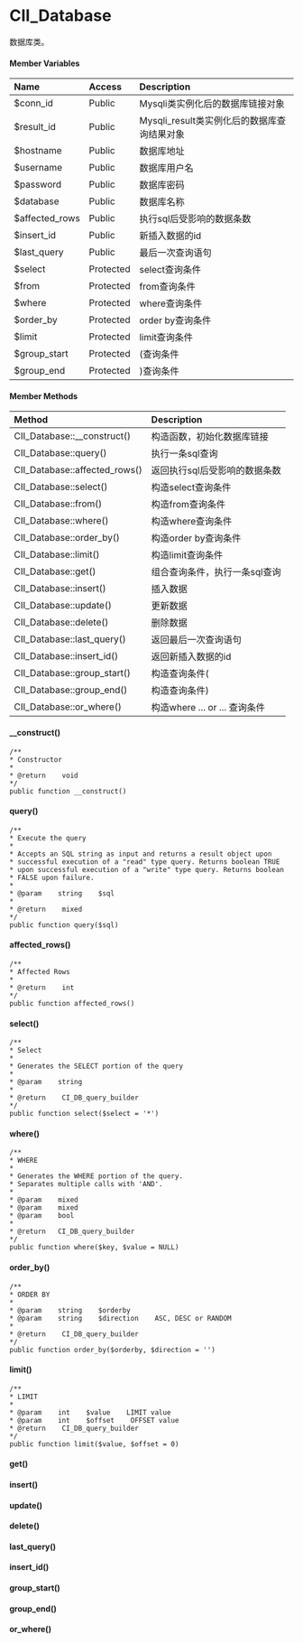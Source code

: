 # CII\_Database

数据库类。

#### Member Variables

| Name | Access | Description |
| :--- | :--- | :--- |
| $conn\_id | Public | Mysqli类实例化后的数据库链接对象 |
| $result\_id | Public | Mysqli\_result类实例化后的数据库查询结果对象 |
| $hostname | Public | 数据库地址 |
| $username | Public | 数据库用户名 |
| $password | Public | 数据库密码 |
| $database | Public | 数据库名称 |
| $affected\_rows | Public | 执行sql后受影响的数据条数 |
| $insert\_id | Public | 新插入数据的id |
| $last\_query | Public | 最后一次查询语句 |
| $select | Protected | select查询条件 |
| $from | Protected | from查询条件 |
| $where | Protected | where查询条件 |
| $order\_by | Protected | order by查询条件 |
| $limit | Protected | limit查询条件 |
| $group\_start | Protected | \(查询条件 |
| $group\_end | Protected | \)查询条件 |

#### Member Methods

| Method | Description |
| :--- | :--- |
| CII\_Database::\_\_construct\(\) | 构造函数，初始化数据库链接 |
| CII\_Database::query\(\) | 执行一条sql查询 |
| CII\_Database::affected\_rows\(\) | 返回执行sql后受影响的数据条数 |
| CII\_Database::select\(\) | 构造select查询条件 |
| CII\_Database::from\(\) | 构造from查询条件 |
| CII\_Database::where\(\) | 构造where查询条件 |
| CII\_Database::order\_by\(\) | 构造order by查询条件 |
| CII\_Database::limit\(\) | 构造limit查询条件 |
| CII\_Database::get\(\) | 组合查询条件，执行一条sql查询 |
| CII\_Database::insert\(\) | 插入数据 |
| CII\_Database::update\(\) | 更新数据 |
| CII\_Database::delete\(\) | 删除数据 |
| CII\_Database::last\_query\(\) | 返回最后一次查询语句 |
| CII\_Database::insert\_id\(\) | 返回新插入数据的id |
| CII\_Database::group\_start\(\) | 构造查询条件\( |
| CII\_Database::group\_end\(\) | 构造查询条件\) |
| CII\_Database::or\_where\(\) | 构造where ... or ... 查询条件 |

#### \_\_construct\(\)

```
/**
* Constructor
*
* @return    void
*/
public function __construct()
```

#### query\(\)

```
/**
* Execute the query
*
* Accepts an SQL string as input and returns a result object upon
* successful execution of a "read" type query. Returns boolean TRUE
* upon successful execution of a "write" type query. Returns boolean
* FALSE upon failure.
*
* @param    string    $sql
*
* @return    mixed
*/
public function query($sql)
```

#### affected\_rows\(\)

```
/**
* Affected Rows
*
* @return    int
*/
public function affected_rows()
```

#### select\(\)

```
/**
* Select
*
* Generates the SELECT portion of the query
*
* @param    string
* 
* @return    CI_DB_query_builder
*/
public function select($select = '*')
```

#### where\(\)

```
/**
* WHERE
*
* Generates the WHERE portion of the query.
* Separates multiple calls with 'AND'.
*
* @param    mixed
* @param    mixed
* @param    bool
*
* @return   CI_DB_query_builder
*/
public function where($key, $value = NULL)
```

#### order\_by\(\)

```
/**
* ORDER BY
*
* @param    string    $orderby
* @param    string    $direction    ASC, DESC or RANDOM
*
* @return    CI_DB_query_builder
*/
public function order_by($orderby, $direction = '')
```

#### limit\(\)

```
/**
* LIMIT
*
* @param    int    $value    LIMIT value
* @param    int    $offset    OFFSET value
* @return    CI_DB_query_builder
*/
public function limit($value, $offset = 0)
```

#### get\(\)

#### insert\(\)

#### update\(\)

#### delete\(\)

#### last\_query\(\)

#### insert\_id\(\)

#### group\_start\(\)

#### group\_end\(\)

#### or\_where\(\)



